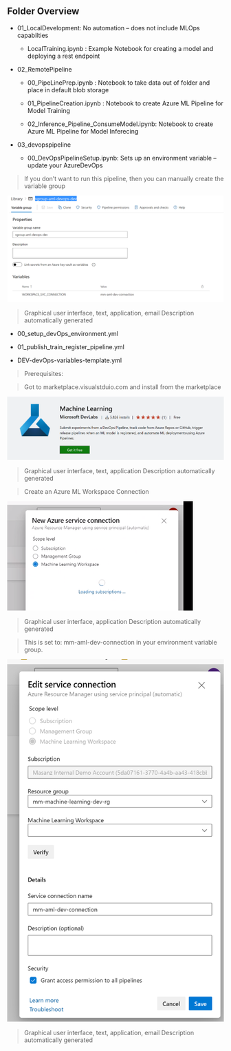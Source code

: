 Folder Overview
---------------

-   01_LocalDevelopment: No automation – does not include MLOps capabilties

    -   LocalTraining.ipynb : Example Notebook for creating a model and
        deploying a rest endpoint

-   02_RemotePipeline

    -   00_PipeLinePrep.ipynb : Notebook to take data out of folder and place in
        default blob storage

    -   01_PipelineCreation.ipynb : Notebook to create Azure ML Pipeline for
        Model Training

    -   02_Inference_Pipeline_ConsumeModel.ipynb: Notebook to create Azure ML
        Pipeline for Model Inferecing

-   03_devopspipeline

    -   00_DevOpsPipelineSetup.ipynb: Sets up an environment variable – update
        your AzureDevOps

>   If you don’t want to run this pipeline, then you can manually create the
>   variable group

![](media/798a9748d5d1f68225157cae6416902a.png)

>   Graphical user interface, text, application, email Description automatically
>   generated

-   00_setup_devOps_environment.yml

-   01_publish_train_register_pipeline.yml

-   DEV-devOps-variables-template.yml

>   Prerequisites:

>   Got to marketplace.visualstduio.com and install from the marketplace

![](media/a3ca59d432b0cb8f19e09c36a1a589ba.png)

>   Graphical user interface, text, application Description automatically
>   generated

>   Create an Azure ML Workspace Connection

![](media/c98d84b51a4927060b9345a666149fcb.png)

>   Graphical user interface, application Description automatically generated

>   This is set to: mm-aml-dev-connection in your environment variable group.

![](media/ab9727f7f1b4d7333d09059a899dad10.png)

>   Graphical user interface, text, application, email Description automatically
>   generated
